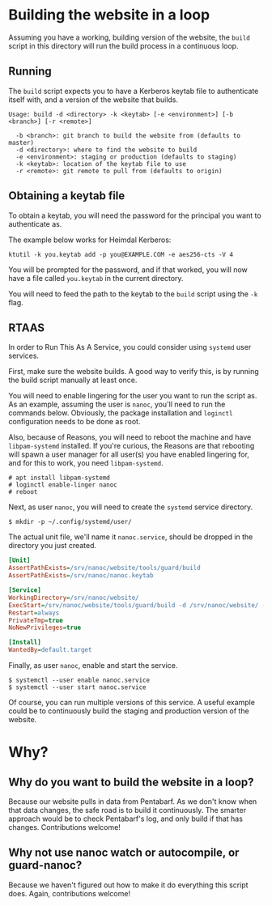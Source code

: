 # Building the website in a loop

Assuming you have a working, building version of the website, the `build` script
in this directory will run the build process in a continuous loop.

## Running

The `build` script expects you to have a Kerberos keytab file to authenticate
itself with, and a version of the website that builds.

```
Usage: build -d <directory> -k <keytab> [-e <environment>] [-b <branch>] [-r <remote>]

  -b <branch>: git branch to build the website from (defaults to master)
  -d <directory>: where to find the website to build
  -e <environment>: staging or production (defaults to staging)
  -k <keytab>: location of the keytab file to use
  -r <remote>: git remote to pull from (defaults to origin)
```

## Obtaining a keytab file

To obtain a keytab, you will need the password for the principal you want to
authenticate as.

The example below works for Heimdal Kerberos:

```
ktutil -k you.keytab add -p you@EXAMPLE.COM -e aes256-cts -V 4
```

You will be prompted for the password, and if that worked, you will now have a
file called `you.keytab` in the current directory.

You will need to feed the path to the keytab to the `build` script using the
`-k` flag.

## RTAAS

In order to Run This As A Service, you could consider using `systemd` user
services.

First, make sure the website builds. A good way to verify this, is by running
the build script manually at least once.

You will need to enable lingering for the user you want to run the script as. As
an example, assuming the user is `nanoc`, you'll need to run the commands below.
Obviously, the package installation and `loginctl` configuration needs to be
done as root.

Also, because of Reasons, you will need to reboot the machine and have
`libpam-systemd` installed. If you're curious, the Reasons are that rebooting
will spawn a user manager for all user(s) you have enabled lingering for, and
for this to work, you need `libpam-systemd`.

```
# apt install libpam-systemd
# loginctl enable-linger nanoc
# reboot
```

Next, as user `nanoc`, you will need to create the `systemd` service directory.

```
$ mkdir -p ~/.config/systemd/user/

```

The actual unit file, we'll name it `nanoc.service`, should be dropped in the
directory you just created.

```ini
[Unit]
AssertPathExists=/srv/nanoc/website/tools/guard/build
AssertPathExists=/srv/nanoc/nanoc.keytab

[Service]
WorkingDirectory=/srv/nanoc/website/
ExecStart=/srv/nanoc/website/tools/guard/build -d /srv/nanoc/website/ -k /srv/nanoc/nanoc.keytab -e production -b master -r origin
Restart=always
PrivateTmp=true
NoNewPrivileges=true

[Install]
WantedBy=default.target
```

Finally, as user `nanoc`, enable and start the service.

```
$ systemctl --user enable nanoc.service
$ systemctl --user start nanoc.service
```

Of course, you can run multiple versions of this service. A useful example could
be to continuously build the staging and production version of the website.

# Why?

## Why do you want to build the website in a loop?

Because our website pulls in data from Pentabarf. As we don't know when that
data changes, the safe road is to build it continuously. The smarter approach
would be to check Pentabarf's log, and only build if that has changes.
Contributions welcome!

## Why not use nanoc watch or autocompile, or guard-nanoc?

Because we haven't figured out how to make it do everything this script does.
Again, contributions welcome!
